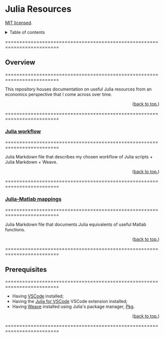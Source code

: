 # Julia Resources

[MIT licensed](https://github.com/PaulTran47/julia-resources/blob/main/LICENCE.md).

<details>
  <summary>Table of contents</summary>
  <ul>
    <li>
      <a href="#overview">Overview</a>
      <ol>
        <li><a href="#julia-workflow">Julia workflow</a></li>
        <li><a href="#julia-matlab-mappings">Julia-Matlab mappings</a></li>
      </ol>
    </li>
    <li><a href="#prerequisites">Prerequisites</a></li>
  </ul>
</details>

=========================================================================

## Overview
=========================================================================

This repository houses documentation on useful Julia resources from an economics perspective that I come across over time.

<p align="right">
  (<a href="#julia-resources">back to top.</a>)
</p>

=========================================================================

### [Julia workflow](https://github.com/PaulTran47/julia-resources/tree/main/jl_jmd_weave)
=========================================================================

Julia Markdown file that describes my chosen workflow of Julia scripts + Julia Markdown + Weave.

<p align="right">
  (<a href="#julia-resources">back to top.</a>)
</p>

=========================================================================

### [Julia-Matlab mappings](https://github.com/PaulTran47/julia-resources/tree/main/julia_matlab_mappings)
=========================================================================

Julia Markdown file that documents Julia equivalents of useful Matlab functions.

<p align="right">
  (<a href="#julia-resources">back to top.</a>)
</p>

=========================================================================

## Prerequisites
=========================================================================
* Having [VSCode](https://code.visualstudio.com/) installed;
* Having the [Julia for VSCode](https://www.julia-vscode.org/) VSCode extension installed;
* Having [Weave](https://github.com/JunoLab/Weave.jl) installed using Julia's package manager, [Pkg](https://github.com/JuliaLang/Pkg.jl).

<p align="right">
  (<a href="#julia-resources">back to top.</a>)
</p>

=========================================================================